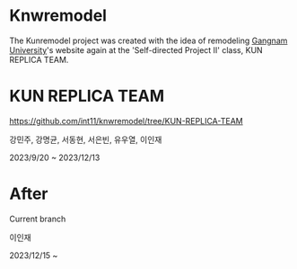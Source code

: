 # Knwremodel
The Kunremodel project was created with the idea of remodeling <a href="https://web.kangnam.ac.kr/">Gangnam University</a>'s website again at the 'Self-directed Project II' class, KUN REPLICA TEAM.

# KUN REPLICA TEAM
https://github.com/int11/knwremodel/tree/KUN-REPLICA-TEAM

강민주, 강명균, 서동현, 서은빈, 유우열, 이인재

2023/9/20 ~ 2023/12/13



# After
Current branch

이인재

2023/12/15 ~



